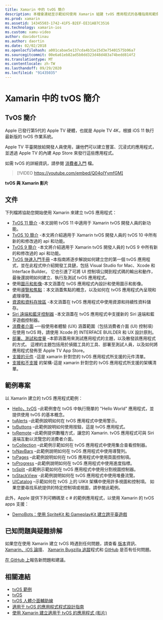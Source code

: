 ```yaml
---
title: Xamarin 中的 tvOS 簡介
description: 本檔會連結至示範如何使用 Xamarin 組建 tvOS 應用程式的各種指南和範例。 這些指南會討論各種功能，例如使用者介面開發、資料儲存、圖示等。
ms.prod: xamarin
ms.assetid: 14345503-1742-41F5-B2EF-EE31AB7C3516
ms.technology: xamarin-ios
ms.custom: xamu-video
author: davidortinau
ms.author: daortin
ms.date: 02/02/2018
ms.openlocfilehash: a001cabae5e137cda4b31e15d3e75401575b96a7
ms.sourcegitcommit: 00e6a61eb82ad5b0dd323d48d483a74bedd814f2
ms.translationtype: MT
ms.contentlocale: zh-TW
ms.lasthandoff: 09/29/2020
ms.locfileid: "91435035"
---
```

# <a name="introduction-to-tvos-in-xamarin"></a>Xamarin 中的 tvOS 簡介

## <a name="introducing-tvos"></a>TvOS 簡介

Apple 已發行第5代的 Apple TV 硬體，也就是 Apple TV 4K，根據 iOS 11 執行最新版的 tvOS 作業系統。

Apple TV 平臺開放給開發人員使用，讓他們可以建立豐富、沉浸式的應用程式，並透過 Apple TV 的內建 App Store 來發行這些應用程式。

如需 tvOS 的詳細資訊，請參閱 [消費者入門](~/ios/tvos/get-started/index.md) 檔。

> [!VIDEO https://youtube.com/embed/Q04oIYymfGM]

**tvOS 與 Xamarin 影片**

## <a name="documentation"></a>文件

下列檔將協助您開始使用 Xamarin 來建立 tvOS 應用程式：

- [TvOS 11 簡介](~/ios/tvos/platform/introduction-to-tvos11.md) -本文說明 tvOS 11 中適用于 Xamarin tvOS 開發人員的新功能。
- [TvOS 10 簡介](~/ios/tvos/platform/introduction-to-tvos10/index.md) -本文將介紹適用于 Xamarin tvOS 開發人員的 tvOS 10 中所有新的和修改過的 api 和功能。
- [TvOS 9 簡介](~/ios/tvos/platform/tvos9.md) -本文將介紹適用于 Xamarin tvOS 開發人員的 tvOS 9 中所有新的和修改過的 api 和功能。 
- [TvOS 快速入門手冊](~/ios/tvos/get-started/hello-tvos.md) –本指南將逐步解說如何建立您的第一個 tvOS 應用程式，並在此程式仲介紹開發工具鏈，包括 Visual Studio for Mac、Xcode 和 Interface Builder。 它也引進了可將 UI 控制項公開到程式碼的輸出和動作，最後還說明如何建立、執行及測試 tvOS 應用程式。
- 使用[圖示和影像](~/ios/tvos/app-fundamentals/icons-images.md)-本文涵蓋在 tvOS 應用程式內設計和使用圖示和影像。
- 使用[導覽和焦點](~/ios/tvos/app-fundamentals/navigation-focus.md)：本文涵蓋焦點的概念，以及如何在 tvOS 應用程式內呈現和處理導覽。
- [資源和資料存放區](~/ios/tvos/app-fundamentals/resources-data-storage.md) -本文涵蓋在 tvOS 應用程式中使用資源和持續性資料儲存。
- [Siri 遠端和藍牙控制器](~/ios/tvos/platform/remote-bluetooth.md) -本文涵蓋在 tvOS 應用程式中支援新的 Siri 遠端和藍牙遊戲控制器。
- [消費者介面](~/ios/tvos/user-interface/index.md) –一般使用者體驗 (UX) 涵蓋範圍（包括消費者介面 (UI) 控制項）在使用 tvOS 時，請使用 Xcode 的 INTERFACE BUILDER 和 UX 設計原則。
- [部署、測試和度量](~/ios/tvos/deploy-test/index.md) –本節涵蓋用來測試應用程式的主題，以及散發該應用程式的方式。 這裡的主題包括用於偵錯工具的工具、部署至測試人員，以及如何將應用程式發佈至 Apple TV App Store。
- [支援的元件](~/ios/tvos/internals/assemblies.md) -這是 xamarin 針對您的 tvOS 應用程式所支援的元件清單。
- [支援和不支援](~/ios/tvos/internals/frameworks.md) 的架構-這是 xamarin 針對您的 tvOS 應用程式所支援的架構清單。

## <a name="sample-projects"></a>範例專案

以 Xamarin 建立的 tvOS 應用程式範例：

- [Hello，tvOS](/samples/xamarin/ios-samples/tvos-hello-tvos) –此範例會在 tvOS 中執行簡單的 "Hello World" 應用程式，並提供使用 tvOS 的基本概念。
- [tvAlerts](/samples/xamarin/ios-samples/tvos-tvalerts) –此範例說明如何在 tvOS 應用程式中使用警示。
- [tvButtons](/samples/xamarin/ios-samples/tvos-tvbuttons) –此範例說明如何使用按鈕，這是 tvOS 應用程式。
- [tvRemote](/samples/xamarin/ios-samples/tvos-tvremote) –此範例提供數種方式，讓您的 Xamarin. tvOS 應用程式可與 Siri 遠端互動以流覽您的消費者介面。
- [tvCollection](/samples/xamarin/ios-samples/tvos-tvcollection) –此範例示範如何在 tvOS 應用程式中使用集合查看控制器。
- [tvNavBars](/samples/xamarin/ios-samples/tvos-tvnavbars) –此範例說明如何在 tvOS 應用程式中使用導覽列。
- [tvPages](/samples/xamarin/ios-samples/tvos-tvpages) –此範例說明如何在 tvOS 應用程式中使用頁面控制項。
- [tvProgress](/samples/xamarin/ios-samples/tvos-tvprogress) –此範例說明如何在 tvOS 應用程式中使用進度指標。
- [tvSplit](/samples/xamarin/ios-samples/tvos-tvsplit) –此範例示範如何在 tvOS 應用程式中使用分割視圖控制器。
- [tvStackView](/samples/xamarin/ios-samples/tvos-tvstackview) -此範例說明如何在 tvOS 應用程式中使用堆疊流覽。
- [UICatalog](/samples/xamarin/ios-samples/tvos-uicatalog) –示範如何在 tvOS 上的 UIKit 架構中使用許多視圖和控制項。 如果您要尋找系統提供的特定控制項或視圖，請參閱此範例。

此外，Apple 提供下列可轉碼至 c # 的範例應用程式，以使用 Xamarin 的 tvOS apps 支援：

- [DemoBots：使用 SpriteKit 和 GameplayKit 建立跨平臺遊戲](https://developer.apple.com/library/prerelease/tvos/samplecode/DemoBots/)

## <a name="known-issues-and-troubleshooting"></a>已知問題與疑難排解

如果您在使用 Xamarin 建立 tvOS 時遇到任何問題，請查看 [版本](/xamarin/ios/release-notes/)資訊、 [Xamarin、iOS 論壇](https://forums.xamarin.com/categories/ios)、 [Xamarin Bugzilla 追蹤](https://bugzilla.xamarin.com/query.cgi?product=iOS)程式和 [GitHub](https://github.com/xamarin/xamarin-macios/issues) 是否有任何問題。

[在 GitHub 上](https://github.com/xamarin/xamarin-macios/issues)報告新問題和建議。

## <a name="related-links"></a>相關連結

- [tvOS 範例](/samples/browse/?products=xamarin&term=Xamarin.iOS%2btvOS)
- [tvOS](https://developer.apple.com/tvos/)
- [tvOS 人體介面輔助線](https://developer.apple.com/tvos/human-interface-guidelines/)
- [適用于 tvOS 的應用程式程式設計指南](https://developer.apple.com/library/prerelease/tvos/documentation/General/Conceptual/AppleTV_PG/)
- [使用 Xamarin 建立適用于 tvOS 的應用程式 (影片) ](https://university.xamarin.com/lightninglectures/tvos-with-xamarin)